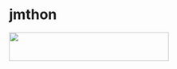 # jmthon

<p align="left"><a href="https://heroku.com/deploy?template=https://github.com/ooqp1212/roz"> <img src="https://img.shields.io/badge/Deploy%20To%20Heroku-purple?style=for-the-badge&logo=heroku" width="320" height="58.45"/></a></p>
